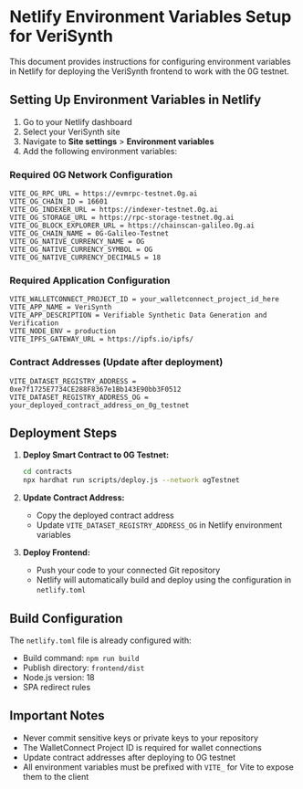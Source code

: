 # Netlify Environment Variables Setup for VeriSynth

This document provides instructions for configuring environment variables in Netlify for deploying the VeriSynth frontend to work with the 0G testnet.

## Setting Up Environment Variables in Netlify

1. Go to your Netlify dashboard
2. Select your VeriSynth site
3. Navigate to **Site settings** > **Environment variables**
4. Add the following environment variables:

### Required 0G Network Configuration

```
VITE_OG_RPC_URL = https://evmrpc-testnet.0g.ai
VITE_OG_CHAIN_ID = 16601
VITE_OG_INDEXER_URL = https://indexer-testnet.0g.ai
VITE_OG_STORAGE_URL = https://rpc-storage-testnet.0g.ai
VITE_OG_BLOCK_EXPLORER_URL = https://chainscan-galileo.0g.ai
VITE_OG_CHAIN_NAME = 0G-Galileo-Testnet
VITE_OG_NATIVE_CURRENCY_NAME = OG
VITE_OG_NATIVE_CURRENCY_SYMBOL = OG
VITE_OG_NATIVE_CURRENCY_DECIMALS = 18
```

### Required Application Configuration

```
VITE_WALLETCONNECT_PROJECT_ID = your_walletconnect_project_id_here
VITE_APP_NAME = VeriSynth
VITE_APP_DESCRIPTION = Verifiable Synthetic Data Generation and Verification
VITE_NODE_ENV = production
VITE_IPFS_GATEWAY_URL = https://ipfs.io/ipfs/
```

### Contract Addresses (Update after deployment)

```
VITE_DATASET_REGISTRY_ADDRESS = 0xe7f1725E7734CE288F8367e1Bb143E90bb3F0512
VITE_DATASET_REGISTRY_ADDRESS_OG = your_deployed_contract_address_on_0g_testnet
```

## Deployment Steps

1. **Deploy Smart Contract to 0G Testnet:**
   ```bash
   cd contracts
   npx hardhat run scripts/deploy.js --network ogTestnet
   ```

2. **Update Contract Address:**
   - Copy the deployed contract address
   - Update `VITE_DATASET_REGISTRY_ADDRESS_OG` in Netlify environment variables

3. **Deploy Frontend:**
   - Push your code to your connected Git repository
   - Netlify will automatically build and deploy using the configuration in `netlify.toml`

## Build Configuration

The `netlify.toml` file is already configured with:
- Build command: `npm run build`
- Publish directory: `frontend/dist`
- Node.js version: 18
- SPA redirect rules

## Important Notes

- Never commit sensitive keys or private keys to your repository
- The WalletConnect Project ID is required for wallet connections
- Update contract addresses after deploying to 0G testnet
- All environment variables must be prefixed with `VITE_` for Vite to expose them to the client